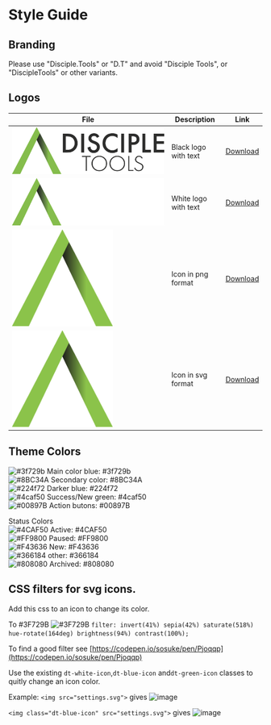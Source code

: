 # Style Guide

## Branding

Please use "Disciple.Tools" or "D.T" and avoid "Disciple Tools", or "DiscipleTools" or other variants.

## Logos

File | Description | Link
--- | --- | ---
![Disciple.Tools Logo Black](./assets/logos/DT-black-text.png) | Black logo with text | [Download](https://github.com/DiscipleTools/Documentation/blob/master/assets/logos/DT-black-text.png)
![Disciple.Tools Logo White](./assets/logos/DT-white-text.png) | White logo with text | [Download](https://github.com/DiscipleTools/Documentation/blob/master/assets/logos/DT-white-text.png)
<img src="https://github.com/DiscipleTools/Documentation/blob/master/assets/logos/dt-caret.png?raw=true" width=200> | Icon in png format | [Download](https://github.com/DiscipleTools/Documentation/blob/master/assets/logos/dt-caret.png)
<img src="https://github.com/DiscipleTools/Documentation/blob/master/assets/logos/dt-caret.svg?raw=true" width=200> | Icon in svg format | [Download](https://github.com/DiscipleTools/Documentation/blob/master/assets/logos/dt-caret.svg)


## Theme Colors

![#3f729b](https://via.placeholder.com/15/3f729b/000000?text=+) Main color blue: \#3f729b  
![#8BC34A](https://via.placeholder.com/15/8BC34A/000000?text=+) Secondary color: \#8BC34A  
![\#224f72](https://via.placeholder.com/15/224f72/000000?text=+) Darker blue: \#224f72  
![\#4caf50](https://via.placeholder.com/15/4caf50/000000?text=+) Success/New green: \#4caf50  
![\#00897B](https://via.placeholder.com/15/00897B/000000?text=+) Action butons: \#00897B

Status Colors  
![\#4CAF50](https://via.placeholder.com/15/4CAF50/000000?text=+) Active: \#4CAF50  
![\#FF9800](https://via.placeholder.com/15/FF9800/000000?text=+) Paused: \#FF9800  
![\#F43636](https://via.placeholder.com/15/F43636/000000?text=+) New: \#F43636  
![\#366184](https://via.placeholder.com/15/366184/000000?text=+) other: \#366184  
![\#808080](https://via.placeholder.com/15/808080/000000?text=+) Archived: \#808080  

## CSS filters for svg icons.

Add this css to an icon to change its color.

To \#3F729B ![\#3F729B](https://via.placeholder.com/15/3F729B/000000?text=+) `filter: invert(41%) sepia(42%) saturate(518%) hue-rotate(164deg) brightness(94%) contrast(100%);`

To find a good filter see [https://codepen.io/sosuke/pen/Pjoqqp](https://codepen.io/sosuke/pen/Pjoqqp)

Use the existing `dt-white-icon`,`dt-blue-icon` and`dt-green-icon` classes to quitly change an icon color.

Example: 
`<img src="settings.svg">` gives ![image](https://user-images.githubusercontent.com/24901539/134213152-5dd422c6-f6c7-411a-9289-77e6cdc32fa0.png)

`<img class="dt-blue-icon" src="settings.svg">` gives ![image](https://user-images.githubusercontent.com/24901539/134213328-1afde89c-a7ea-45cf-b5bd-6faedd371ed0.png)

